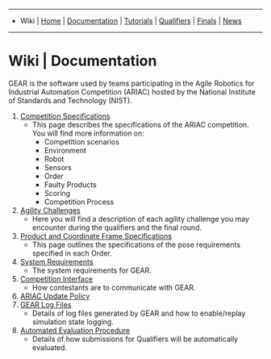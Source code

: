 -------------------------------------------------
- Wiki | [Home](../README.md) | [Documentation](documentation.md) | [Tutorials](tutorials.md) | [Qualifiers](qualifier.md) | [Finals](finals.md) | [News](updates.md)
-------------------------------------------------

# Wiki | Documentation

GEAR is the software used by teams participating in the Agile Robotics for Industrial Automation Competition (ARIAC) hosted by the National Institute of Standards and Technology (NIST).

1. [Competition Specifications](competition_specifications.md)
    * This page describes the specifications of the ARIAC competition. You will find more information on:
      * Competition scenarios
      * Environment
      * Robot
      * Sensors
      * Order
      * Faulty Products
      * Scoring
      * Competition Process
1. [Agility Challenges](agility_challenges.md)
    * Here you will find a description of each agility challenge you may encounter during the qualifiers and the final round.
1. [Product and Coordinate Frame Specifications](frame_specifications.md)
    * This page outlines the specifications of the pose requirements specified in each Order.
1. [System Requirements](system_requirements.md)
    * The system requirements for GEAR.
1. [Competition Interface](competition_interface_documentation.md)
    * How contestants are to communicate with GEAR.
1. [ARIAC Update Policy](update_policy.md)
1. [GEAR Log Files](logging.md)
    * Details of log files generated by GEAR and how to enable/replay simulation state logging.
1. [Automated Evaluation Procedure](automated_evaluation.md)
    * Details of how submissions for Qualifiers will be automatically evaluated.


